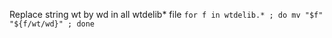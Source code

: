 


Replace string wt by wd in all wtdelib* file
`for f in wtdelib.* ; do mv "$f" "${f/wt/wd}" ; done`
